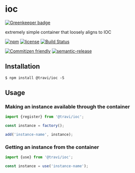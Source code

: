 # ioc

[![Greenkeeper badge](https://badges.greenkeeper.io/travi/ioc.svg)](https://greenkeeper.io/)

extremely simple container that loosely aligns to IOC

[![npm](https://img.shields.io/npm/v/@travi/ioc.svg?maxAge=2592000)](https://www.npmjs.com/package/@travi/ioc)
[![license](https://img.shields.io/github/license/travi/ioc.svg)](LICENSE)
[![Build Status](https://img.shields.io/travis/travi/ioc.svg?style=flat)](https://travis-ci.org/travi/ioc)

[![Commitizen friendly](https://img.shields.io/badge/commitizen-friendly-brightgreen.svg)](http://commitizen.github.io/cz-cli/)
[![semantic-release](https://img.shields.io/badge/%20%20%F0%9F%93%A6%F0%9F%9A%80-semantic--release-e10079.svg)](https://github.com/semantic-release/semantic-release)

## Installation

```
$ npm install @travi/ioc -S
```

## Usage

### Making an instance available through the container

```js
import {register} from '@travi/ioc';

const instance = factory();

add('instance-name', instance);
```

### Getting an instance from the container

```js
import {use} from '@travi/ioc';

const instance = use('instance-name');
```
